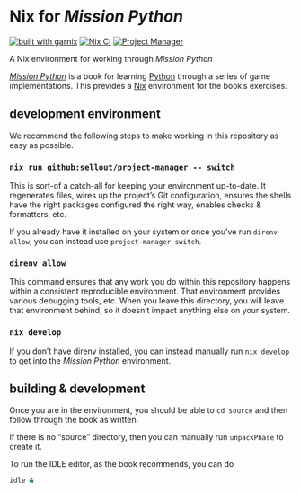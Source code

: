 # Nix for _Mission Python_

[![built with garnix](https://img.shields.io/endpoint?url=https%3A%2F%2Fgarnix.io%2Fapi%2Fbadges%2Fsellout%2Fmission-python-nix)](https://garnix.io/repo/sellout/mission-python-nix)
[![Nix CI](https://nix-ci.com/badge/gh:sellout:mission-python-nix)](https://nix-ci.com/gh:sellout:mission-python-nix)
[![Project Manager](https://img.shields.io/badge/%20-Project%20Manager-%235277C3?logo=nixos&labelColor=%23cccccc)](https://sellout.github.io/project-manager/)

A Nix environment for working through _Mission Python_

[_Mission Python_](https://nostarch.com/missionpython) is a book for learning [Python](https://www.python.org/) through a series of game implementations. This prevides a [Nix](https://nixos.org/) environment for the book’s exercises.

## development environment

We recommend the following steps to make working in this repository as easy as possible.

### `nix run github:sellout/project-manager -- switch`

This is sort-of a catch-all for keeping your environment up-to-date. It regenerates files, wires up the project’s Git configuration, ensures the shells have the right packages configured the right way, enables checks & formatters, etc.

If you already have it installed on your system or once you’ve run `direnv allow`, you can instead use `project-manager switch`.

### `direnv allow`

This command ensures that any work you do within this repository happens within a consistent reproducible environment. That environment provides various debugging tools, etc. When you leave this directory, you will leave that environment behind, so it doesn’t impact anything else on your system.

### `nix develop`

If you don’t have direnv installed, you can instead manually run `nix develop` to get into the _Mission Python_ environment.

## building & development

Once you are in the environment, you should be able to `cd source` and then follow through the book as written.

If there is no “source” directory, then you can manually run `unpackPhase` to create it.

To run the IDLE editor, as the book recommends, you can do

```bash
idle &
```
